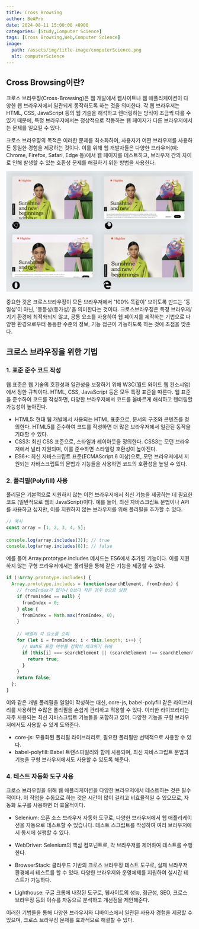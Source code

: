 ```yaml
---
title: Cross Browsing
author: BeAPro
date: 2024-08-11 15:00:00 +0900
categories: [Study,Computer Science]
tags: [Cross Browsing,Web,Computer Science]
image:
  path: /assets/img/title-image/computerScience.png
  alt: computerScience
---
```


## **Cross Browsing이란?**
크로스 브라우징(Cross-Browsing)은 웹 개발에서 웹사이트나 웹 애플리케이션이 다양한 웹 브라우저에서 일관되게 동작하도록 하는 것을 의미한다. 각 웹 브라우저는 HTML, CSS, JavaScript 등의 웹 기술을 해석하고 렌더링하는 방식이 조금씩 다를 수 있기 때문에, 특정 브라우저에서는 정상적으로 작동하는 웹 페이지가 다른 브라우저에서는 문제를 일으킬 수 있다.

크로스 브라우징의 목적은 이러한 문제를 최소화하여, 사용자가 어떤 브라우저를 사용하든 동일한 경험을 제공하는 것이다. 이를 위해 웹 개발자들은 다양한 브라우저(예: Chrome, Firefox, Safari, Edge 등)에서 웹 페이지를 테스트하고, 브라우저 간의 차이로 인해 발생할 수 있는 호환성 문제를 해결하기 위한 방법을 사용한다.

![Desktop](/assets/img/CS/2024-08-11-CrossBrowsing-01.png)

중요한 것은 크로스브라우징이 모든 브라우저에서 '100% 똑같이' 보이도록 만드는 '동일성'이 아닌, '동등성(등가성)'을 의미한다는 것이다. 크로스브라우징은 특정 브라우저/기기 환경에 최적화되지 않고, 공통 요소를 사용하여 웹 페이지를 제작하는 기법으로 다양한 환경으로부터 동등한 수준의 정보, 기능 접근이 가능하도록 하는 것에 초점을 맞춘다.

## **크로스 브라우징을 위한 기법**

### 1. 표준 준수 코드 작성

웹 표준은 웹 기술의 호환성과 일관성을 보장하기 위해 W3C(월드 와이드 웹 컨소시엄)에서 정한 규칙이다. HTML, CSS, JavaScript 등은 모두 특정 표준을 따른다. 웹 표준을 준수하여 코드를 작성하면, 다양한 브라우저에서 코드를 올바르게 해석하고 렌더링할 가능성이 높아진다.

- HTML5: 현대 웹 개발에서 사용되는 HTML 표준으로, 문서의 구조와 콘텐츠를 정의한다. HTML5를 준수하여 코드를 작성하면 더 많은 브라우저에서 일관된 동작을 기대할 수 있다.
- CSS3: 최신 CSS 표준으로, 스타일과 레이아웃을 정의한다. CSS3는 모던 브라우저에서 널리 지원되며, 이를 준수하면 스타일링 호환성이 높아진다.
- ES6+: 최신 자바스크립트 표준(ECMAScript 6 이상)으로, 모던 브라우저에서 지원되는 자바스크립트의 문법과 기능들을 사용하면 코드의 호환성을 높일 수 있다.


### 2. 폴리필(Polyfill) 사용

폴리필은 기본적으로 지원하지 않는 이전 브라우저에서 최신 기능을 제공하는 데 필요한 코드 (일반적으로 웹의 JavaScript)이다. 예를 들어, 최신 자바스크립트 문법이나 API를 사용하고 싶지만, 이를 지원하지 않는 브라우저를 위해 폴리필을 추가할 수 있다.

```js
// 예시
const array = [1, 2, 3, 4, 5];

console.log(array.includes(3)); // true
console.log(array.includes(6)); // false
```

예를 들어 Array.prototype.includes 메서드는 ES6에서 추가된 기능이다. 이를 지원하지 않는 구형 브라우저에서는 폴리필을 통해 같은 기능을 제공할 수 있다.

```js
if (!Array.prototype.includes) {
  Array.prototype.includes = function(searchElement, fromIndex) {
    // fromIndex가 없거나 0보다 작은 경우 0으로 설정
    if (fromIndex == null) {
      fromIndex = 0;
    } else {
      fromIndex = Math.max(fromIndex, 0);
    }

    // 배열의 각 요소를 순회
    for (let i = fromIndex; i < this.length; i++) {
      // NaN도 포함 여부를 정확히 체크하기 위해
      if (this[i] === searchElement || (searchElement !== searchElement && this[i] !== this[i])) {
        return true;
      }
    }
    return false;
  };
}
```

이와 같은 개별 폴리필을 일일이 작성하는 대신, core-js, babel-polyfill 같은 라이브러리를 사용하면 수많은 폴리필을 손쉽게 관리하고 적용할 수 있다. 이러한 라이브러리는 자주 사용되는 최신 자바스크립트 기능들을 포함하고 있어, 다양한 기능을 구형 브라우저에서도 사용할 수 있게 도와준다.

- core-js: 모듈화된 폴리필 라이브러리로, 필요한 폴리필만 선택적으로 사용할 수 있다.
- babel-polyfill: Babel 트랜스파일러와 함께 사용되며, 최신 자바스크립트 문법과 기능을 구형 브라우저에서도 사용할 수 있도록 해준다.


### 4. 테스트 자동화 도구 사용
크로스 브라우징을 위해 웹 애플리케이션을 다양한 브라우저에서 테스트하는 것은 필수적이다. 이 작업을 수동으로 하는 것은 시간이 많이 걸리고 비효율적일 수 있으므로, 자동화 도구를 사용하면 더 효율적이다.

- Selenium: 오픈 소스 브라우저 자동화 도구로, 다양한 브라우저에서 웹 애플리케이션을 자동으로 테스트할 수 있습니다. 테스트 스크립트를 작성하여 여러 브라우저에서 동시에 실행할 수 있다.

- WebDriver: Selenium의 핵심 컴포넌트로, 각 브라우저를 제어하여 테스트를 수행한다.

- BrowserStack: 클라우드 기반의 크로스 브라우징 테스트 도구로, 실제 브라우저 환경에서 테스트를 할 수 있다. 다양한 브라우저와 운영체제를 지원하여 실시간 테스트가 가능하다.

- Lighthouse: 구글 크롬에 내장된 도구로, 웹사이트의 성능, 접근성, SEO, 크로스 브라우징 등의 이슈를 자동으로 분석하고 개선점을 제안해준다.

이러한 기법들을 통해 다양한 브라우저와 디바이스에서 일관된 사용자 경험을 제공할 수 있으며, 크로스 브라우징 문제를 효과적으로 해결할 수 있다.